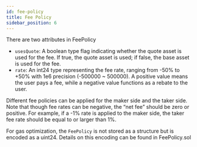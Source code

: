 ```yaml
---
id: fee-policy
title: Fee Policy
sidebar_position: 6
---
```

There are two attributes in FeePolicy

- `usesQuote`: A boolean type flag indicating whether the quote asset is used for the fee. If true, the quote asset is used; if false, the base asset is used for the fee.
- `rate`: An int24 type representing the fee rate, ranging from -50% to +50% with 1e6 precision (-500000 ~ 500000). A positive value means the user pays a fee, while a negative value functions as a rebate to the user.

Different fee policies can be applied for the maker side and the taker side. Note that though fee rates can be negative, the “net fee” should be zero or positive. For example, if a -1% rate is applied to the maker side, the taker fee rate should be equal to or larger than 1%.

For gas optimization, the `FeePolicy` is not stored as a structure but is encoded as a uint24. Details on this encoding can be found in FeePolicy.sol